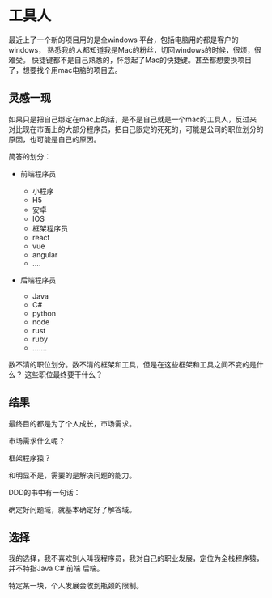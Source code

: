 # 工具人

最近上了一个新的项目用的是全windows 平台，包括电脑用的都是客户的windows， 熟悉我的人都知道我是Mac的粉丝，切回windows的时候，很烦，很难受。 快捷键都不是自己熟悉的，怀念起了Mac的快捷键。甚至都想要换项目了，想要找个用mac电脑的项目去。

## 灵感一现

如果只是把自己绑定在mac上的话，是不是自己就是一个mac的工具人，反过来对比现在市面上的大部分程序员，把自己限定的死死的，可能是公司的职位划分的原因，也可能是自己的原因。

简答的划分：

* 前端程序员
  * 小程序
  * H5
  * 安卓
  * IOS
  * 框架程序员
  * react
  * vue
  * angular
  * …. 

* 后端程序员
  * Java
  * C#
  * python
  * node
  * rust
  * ruby
  * …….

数不清的职位划分。数不清的框架和工具，但是在这些框架和工具之间不变的是什么？    这些职位最终要干什么？

## 结果

最终目的都是为了个人成长，市场需求。

市场需求什么呢？

框架程序猿？

和明显不是，需要的是解决问题的能力。

DDD的书中有一句话：

确定好问题域，就基本确定好了解答域。

## 选择

我的选择，我不喜欢别人叫我程序员，我对自己的职业发展，定位为全栈程序猿，并不特指Java C# 前端 后端。

特定某一块，个人发展会收到瓶颈的限制。  
